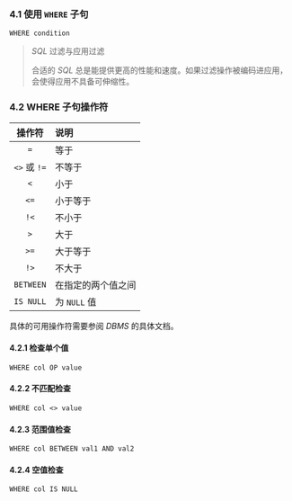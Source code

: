 ### 4.1 使用 `WHERE` 子句

`WHERE condition`

> *SQL* 过滤与应用过滤
>
> 合适的 *SQL* 总是能提供更高的性能和速度。如果过滤操作被编码进应用，会使得应用不具备可伸缩性。

### 4.2 WHERE 子句操作符

| 操作符 | 说明 |
| :------: | :----------------- |
| `=`      | 等于               |
| `<>` 或 `!=` | 不等于             |
| `<`      | 小于               |
| `<=`     | 小于等于           |
| `!<`     | 不小于             |
| `>`      | 大于               |
| `>=`     | 大于等于           |
| `!>`     | 不大于             |
| `BETWEEN` | 在指定的两个值之间 |
| `IS NULL` | 为 `NULL` 值       |

具体的可用操作符需要参阅 *DBMS* 的具体文档。

#### 4.2.1 检查单个值

`WHERE col OP value`

#### 4.2.2 不匹配检查

`WHERE col <> value`

#### 4.2.3 范围值检查

`WHERE col BETWEEN val1 AND val2`

#### 4.2.4 空值检查

`WHERE col IS NULL`